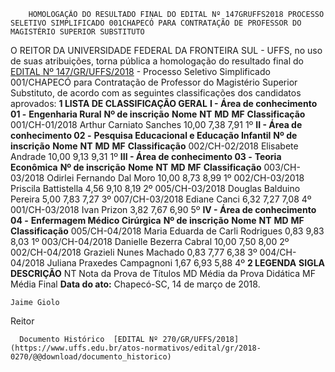         HOMOLOGAÇÃO DO RESULTADO FINAL DO EDITAL Nº 147GRUFFS2018 PROCESSO SELETIVO SIMPLIFICADO 001CHAPECÓ PARA CONTRATAÇÃO DE PROFESSOR DO MAGISTÉRIO SUPERIOR SUBSTITUTO  

 O REITOR DA UNIVERSIDADE FEDERAL DA FRONTEIRA SUL - UFFS, no uso de suas atribuições, torna pública a homologação do resultado final do [EDITAL Nº 147/GR/UFFS/2018](https://www.uffs.edu.br/atos-normativos/edital/gr/2018-0147)  - Processo Seletivo Simplificado 001/CHAPECÓ para Contratação de Professor do Magistério Superior Substituto, de acordo com as seguintes classificações dos candidatos aprovados:  **1 LISTA DE CLASSIFICAÇÃO GERAL**  **I - Área de conhecimento 01 -**  **Engenharia Rural**      **Nº de inscrição**    **Nome**    **NT**    **MD**    **MF**    **Classificação**      001/CH-01/2018   Arthur Carniato Sanches   10,00   7,38   7,91   1º     **II - Área de conhecimento 02 -**  **Pesquisa Educacional e Educação Infantil**      **Nº de inscrição**    **Nome**    **NT**    **MD**    **MF**    **Classificação**      002/CH-02/2018   Elisabete Andrade   10,00   9,13   9,31   1º     **III - Área de conhecimento 03 -**  **Teoria Econômica**      **Nº de inscrição**    **Nome**    **NT**    **MD**    **MF**    **Classificação**      003/CH-03/2018   Odirlei Fernando Dal Moro   10,00   8,73   8,99   1º     002/CH-03/2018   Priscila Battistella   4,56   9,10   8,19   2º     005/CH-03/2018   Douglas Balduino Pereira   5,00   7,83   7,27   3º     007/CH-03/2018   Ediane Canci   6,32   7,27   7,08   4º     001/CH-03/2018   Ivan Prizon   3,82   7,67   6,90   5º     **IV - Área de conhecimento 04 -**  **Enfermagem Médico Cirúrgica**      **Nº de inscrição**    **Nome**    **NT**    **MD**    **MF**    **Classificação**      005/CH-04/2018   Maria Eduarda de Carli Rodrigues   0,83   9,83   8,03   1º     003/CH-04/2018   Danielle Bezerra Cabral   10,00   7,50   8,00   2º     002/CH-04/2018   Grazieli Nunes Machado   0,83   7,77   6,38   3º     004/CH-04/2018   Juliana Praxedes Campagnoni   1,67   6,93   5,88   4º      **2 LEGENDA**      **SIGLA**    **DESCRIÇÃO**      NT   Nota da Prova de Títulos     MD   Média da Prova Didática     MF   Média Final            **Data do ato:** Chapecó-SC, 14 de março de 2018.   
 

    Jaime Giolo   
 Reitor 

      Documento Histórico  [EDITAL Nº 270/GR/UFFS/2018](https://www.uffs.edu.br/atos-normativos/edital/gr/2018-0270/@@download/documento_historico)     
      
